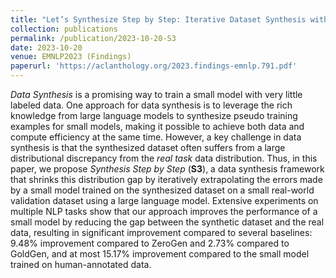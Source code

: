 ```yaml
---
title: "Let’s Synthesize Step by Step: Iterative Dataset Synthesis with Large Language Models by Extrapolating Errors from Small Models"
collection: publications
permalink: /publication/2023-10-20-S3
date: 2023-10-20
venue: EMNLP2023 (Findings)
paperurl: 'https://aclanthology.org/2023.findings-emnlp.791.pdf'
---
```


*Data Synthesis* is a promising way to train a small model with very little labeled data. One approach for data synthesis is to leverage the rich knowledge from large language models to synthesize pseudo training examples for small models, making it possible to achieve both data and compute efficiency at the same time. However, a key challenge in data synthesis is that the synthesized dataset often suffers from a large distributional discrepancy from the *real task* data distribution. Thus, in this paper, we propose *Synthesis Step by Step* (**S3**), a data synthesis framework that shrinks this distribution gap by iteratively extrapolating the errors made by a small model trained on the synthesized dataset on a small real-world validation dataset using a large language model. Extensive experiments on multiple NLP tasks show that our approach improves the performance of a small model by reducing the gap between the synthetic dataset and the real data, resulting in significant improvement compared to several baselines: 9.48% improvement compared to ZeroGen and 2.73% compared to GoldGen, and at most 15.17% improvement compared to the small model trained on human-annotated data.
